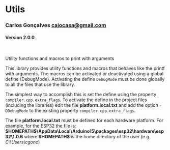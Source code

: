 # Utils

### Carlos Gonçalves <cajocasa@gmail.com>
#### Version 2.0.0
<br/>
  
Utility functions and macros to print with arguments

This library provides utility functions and macros that behaves like the printf with arguments. The macros can be activated or deactivated using a global define (DebugMode). Activating the define `DebugMode` must be done globally to all the files that use the library.

The simplest way to accomplish this is set the define using the property `compiler.cpp.extra_flags`. To activate the define in the project files (including the libraries) edit the file **platform.local.txt** and add the option `-DDebugMode` to the existing property `compiler.cpp.extra_flags`.

The file **platform.local.txt** must be defined for each hardware platform. For example, for the ESP32 the file is: **\$HOMEPATH\$\\AppData\\Local\\Arduino15\\packages\\esp32\\hardware\\esp32\\1.0.6** where **\$HOMEPATH\$** is the home directory of the user (e.g. *C:\\Users\\cgonc*)
